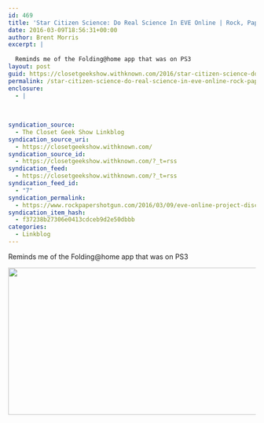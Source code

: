 ```yaml
---
id: 469
title: 'Star Citizen Science: Do Real Science In EVE Online | Rock, Paper, Shotgun'
date: 2016-03-09T18:56:31+00:00
author: Brent Morris
excerpt: |
  
  Reminds me of the Folding@home app that was on PS3
layout: post
guid: https://closetgeekshow.withknown.com/2016/star-citizen-science-do-real-science-in-eve-online-rock
permalink: /star-citizen-science-do-real-science-in-eve-online-rock-paper-shotgun/
enclosure:
  - |
    
    
    
syndication_source:
  - The Closet Geek Show Linkblog
syndication_source_uri:
  - https://closetgeekshow.withknown.com/
syndication_source_id:
  - https://closetgeekshow.withknown.com/?_t=rss
syndication_feed:
  - https://closetgeekshow.withknown.com/?_t=rss
syndication_feed_id:
  - "7"
syndication_permalink:
  - https://www.rockpapershotgun.com/2016/03/09/eve-online-project-discovery/
syndication_item_hash:
  - f37238b27306e0413cdceb9d2e50dbbb
categories:
  - Linkblog
---
```

<div class="known-bookmark">
  <p>
    Reminds me of the Folding@home app that was on PS3
  </p>
  
  <p>
    <img src="http://i.imgur.com/XbXVcAv.jpg" alt="" width="620" height="300" />
  </p>
</div>